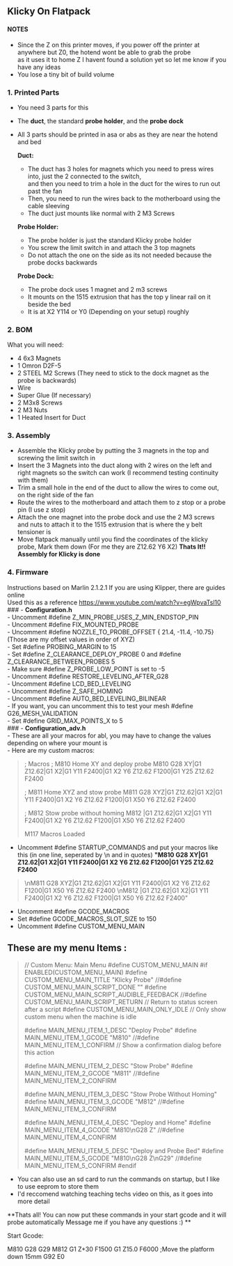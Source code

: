 ## Klicky On Flatpack

#### NOTES
- Since the Z on this printer moves, if you power off the printer at anywhere but Z0, the hotend wont be able to grab the probe  
as it uses it to home Z I havent found a solution yet so let me know if you have any ideas  
- You lose a tiny bit of build volume  


### 1. Printed Parts
 - You need 3 parts for this
 - The **duct**, the standard **probe holder**, and the **probe dock**
 - All 3 parts should be printed in asa or abs as they are near the hotend and bed  
  
    **Duct:**
    - The duct has 3 holes for magnets which you need to press wires into, just the 2 connected to the switch,  
and then you need to trim a hole in the duct for the wires to run out past the fan  
    - Then, you need to run the wires back to the motherboard using the cable sleeving  
    - The duct just mounts like normal with 2 M3 Screws  
    
    **Probe Holder:**
    - The probe holder is just the standard Klicky probe holder 
    - You screw the limit switch in and attach the 3 top magnets 
    - Do not attach the one on the side as its not needed because the probe docks backwards
    
    **Probe Dock:**
    - The probe dock uses 1 magnet and 2 m3 screws
    - It mounts on the 1515 extrusion that has the top y linear rail on it beside the bed
    - It is at X2 Y114 or Y0 (Depending on your setup) roughly
    
### 2. BOM
 What you will need:
 - 4 6x3 Magnets
 - 1 Omron D2F-5
 - 2 STEEL M2 Screws (They need to stick to the dock magnet as the probe is backwards)
 - Wire
 - Super Glue (If necessary)
 - 2 M3x8 Screws 
 - 2 M3 Nuts
 - 1 Heated Insert for Duct
 
 ### 3. Assembly
  - Assemble the Klicky probe by putting the 3 magnets in the top and screwing the limit switch in
  - Insert the 3 Magnets into the duct along with 2 wires on the left and right magnets so the switch can work (I recommend testing continuity with them)
  - Trim a small hole in the end of the duct to allow the wires to come out, on the right side of the fan
  - Route the wires to the motherboard and attach them to z stop or a probe pin (I use z stop)
  - Attach the one magnet into the probe dock and use the 2 M3 screws and nuts to attach it to the 1515 extrusion that is where the y belt tensioner is
  - Move flatpack manually until you find the coordinates of the klicky probe, Mark them down (For me they are Z12.62 Y6 X2)
  **Thats It!! Assembly for Klicky is done**
  
  ### 4. Firmware
Instructions based on Marlin 2.1.2.1
    If you are using Klipper, there are guides online  
    Used this as a reference https://www.youtube.com/watch?v=egWpvaTsl10  
    ### - **Configuration.h**  
          - Uncomment #define Z_MIN_PROBE_USES_Z_MIN_ENDSTOP_PIN  
          - Uncomment #define FIX_MOUNTED_PROBE  
          - Uncomment #define NOZZLE_TO_PROBE_OFFSET { 21.4, -11.4, -10.75} (Those are my offset values in order of XYZ)  
          - Set #define PROBING_MARGIN to 15  
          - Set #define Z_CLEARANCE_DEPLOY_PROBE 0 and #define Z_CLEARANCE_BETWEEN_PROBES 5  
          - Make sure #define Z_PROBE_LOW_POINT is set to -5   
          - Uncomment #define RESTORE_LEVELING_AFTER_G28  
          - Uncomment #define LCD_BED_LEVELING  
          - Uncomment #define Z_SAFE_HOMING  
          - Uncomment #define AUTO_BED_LEVELING_BILINEAR  
          - If you want, you can uncomment this to test your mesh #define G26_MESH_VALIDATION  
          - Set  #define GRID_MAX_POINTS_X to 5  
    ### - **Configuration_adv.h**  
          - These are all your macros for abl, you may have to change the values depending on where your mount is  
        - Here are my custom macros:   

> ; Macros
> ; M810 Home XY  and deploy probe
> M810 G28 XY|G1 Z12.62|G1 X2|G1 Y11 F2400|G1 X2 Y6 Z12.62 F1200|G1 Y25 Z12.62 F2400
>
> ; M811 Home XYZ and stow probe
> M811 G28 XYZ|G1 Z12.62|G1 X2|G1 Y11 F2400|G1 X2 Y6 Z12.62 F1200|G1 X50 Y6 Z12.62 F2400
> 
> ; M812 Stow probe without homing
> M812 |G1 Z12.62|G1 X2|G1 Y11 F2400|G1 X2 Y6 Z12.62 F1200|G1 X50 Y6 Z12.62 F2400
> 
> M117 Macros Loaded

- Uncomment #define STARTUP_COMMANDS and put your macros like this (in one line, seperated by \n and in quotes)
**"M810 G28 XY|G1 Z12.62|G1 X2|G1 Y11 F2400|G1 X2 Y6 Z12.62 F1200|G1 Y25 Z12.62 F2400**
>    \nM811 G28 XYZ|G1 Z12.62|G1 X2|G1 Y11 F2400|G1 X2 Y6 Z12.62 F1200|G1 X50 Y6 Z12.62 F2400
>    \nM812 |G1 Z12.62|G1 X2|G1 Y11 F2400|G1 X2 Y6 Z12.62 F1200|G1 X50 Y6 Z12.62 F2400"
   - Uncomment #define GCODE_MACROS
   - Set #define GCODE_MACROS_SLOT_SIZE to 150
   - Uncomment #define CUSTOM_MENU_MAIN 
   
## These are my menu Items :
> // Custom Menu: Main Menu
> #define CUSTOM_MENU_MAIN
> #if ENABLED(CUSTOM_MENU_MAIN)
> #define CUSTOM_MENU_MAIN_TITLE "Klicky Probe"
> //#define CUSTOM_MENU_MAIN_SCRIPT_DONE ""
> #define CUSTOM_MENU_MAIN_SCRIPT_AUDIBLE_FEEDBACK
> //#define CUSTOM_MENU_MAIN_SCRIPT_RETURN   // Return to status screen after a script
> #define CUSTOM_MENU_MAIN_ONLY_IDLE         // Only show custom menu when the machine is idle
>
> #define MAIN_MENU_ITEM_1_DESC "Deploy Probe"
> #define MAIN_MENU_ITEM_1_GCODE "M810"
> //#define MAIN_MENU_ITEM_1_CONFIRM          // Show a confirmation dialog before this action
>
> #define MAIN_MENU_ITEM_2_DESC "Stow Probe" 
> #define MAIN_MENU_ITEM_2_GCODE "M811"
>  //#define MAIN_MENU_ITEM_2_CONFIRM
>
> #define MAIN_MENU_ITEM_3_DESC "Stow Probe Without Homing"
> #define MAIN_MENU_ITEM_3_GCODE "M812"
> //#define MAIN_MENU_ITEM_3_CONFIRM
>
> #define MAIN_MENU_ITEM_4_DESC "Deploy and Home"
> #define MAIN_MENU_ITEM_4_GCODE "M810\nG28 Z"
> //#define MAIN_MENU_ITEM_4_CONFIRM
>
> #define MAIN_MENU_ITEM_5_DESC "Deploy and Probe Bed"
> #define MAIN_MENU_ITEM_5_GCODE "M810\nG28 Z\nG29"
> //#define MAIN_MENU_ITEM_5_CONFIRM
> #endif
        
   - You can also use an sd card to run the commands on startup, but I like to use eeprom to store them
   - I'd reccomend watching teaching techs video on this, as it goes into more detail
        
   **Thats all! You can now put these commands in your start gcode and it will probe automatically
   Message me if you have any questions :) **
   

Start Gcode:   

M810
G28
G29
M812
G1 Z+30 F1500
G1 Z15.0 F6000 ;Move the platform down 15mm
G92 E0


